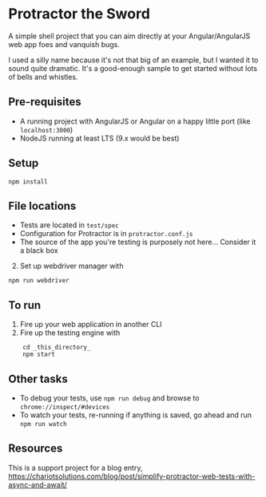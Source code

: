 # Protractor the Sword

A simple shell project that you can aim directly at your Angular/AngularJS web app foes and vanquish bugs.

I used a silly name because it's not that big of an example, but I wanted it to sound quite dramatic. It's a good-enough sample to
get started without lots of bells and whistles.

## Pre-requisites

* A running project with AngularJS or Angular on a happy little port (like `localhost:3000`)
* NodeJS running at least LTS (9.x would be best)

## Setup

```
npm install
```

## File locations

* Tests are located in `test/spec`
* Configuration for Protractor is in `protractor.conf.js`
* The source of the app you're testing is purposely not here... Consider it a black box

2. Set up webdriver manager with

```
npm run webdriver
```

## To run

1.  Fire up your web application in another CLI
2.  Fire up the testing engine with 

```
    cd _this_directory_
    npm start
```

## Other tasks

* To debug your tests, use `npm run debug` and browse to `chrome://inspect/#devices`
* To watch your tests, re-running if anything is saved, go ahead and run `npm run watch` 

## Resources

This is a support project for a blog entry, https://chariotsolutions.com/blog/post/simplify-protractor-web-tests-with-async-and-await/
